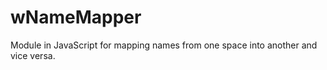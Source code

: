 # wNameMapper
Module in JavaScript for mapping names from one space into another and vice versa.





